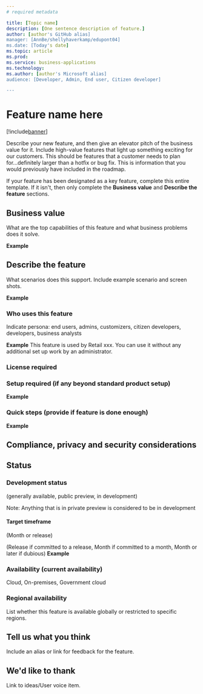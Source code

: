 ```yaml
---
# required metadata

title: [Topic name]
description: [One sentence description of feature.]
author: [author's GitHub alias]
manager: [AnnBe/shellyhaverkamp/edupont04]
ms.date: [Today's date]
ms.topic: article
ms.prod: 
ms.service: business-applications
ms.technology: 
ms.author: [author's Microsoft alias]
audience: [Developer, Admin, End user, Citizen developer]

---
```


# Feature name here

[!include[banner](includes/banner.md)]

Describe your new feature, and then give an elevator pitch of the business value for it. Include high-value features that light up something exciting for our customers. This should be features that a customer needs to plan for...definitely larger than a hotfix or bug fix. This is information that you would previously have included in the roadmap.

If your feature has been designated as a key feature, complete this entire template. If it isn't, then only complete the **Business value** and **Describe the feature** sections.

## Business value
What are the top capabilities of this feature and what business problems does it solve.  

**Example**

## Describe the feature
What scenarios does this support. Include example scenario and screen shots. 

**Example**

### Who uses this feature
Indicate persona:  end users, admins, customizers, citizen developers, developers, business analysts

**Example**
This feature is used by Retail xxx. You can use it without any additional set up work by an administrator. 

### License required

### Setup required (if any beyond standard product setup)

**Example**

### Quick steps (provide if feature is done enough)

**Example**

## Compliance, privacy and security considerations


## Status

### Development status
(generally available, public preview, in development)

Note: Anything that is in private preview is considered to be in development

#### Target timeframe
(Month or release)

(Release if committed to a release, Month if committed to a month, Month or later if dubious)
**Example**

### Availability (current availability)
Cloud, On-premises, Government cloud

### Regional availability
List whether this feature is available globally or restricted to specific regions.

## Tell us what you think
Include an alias or link for feedback for the feature.

## We'd like to thank
Link to ideas/User voice item. 
 

 
